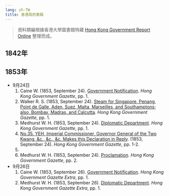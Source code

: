 ```yaml
---
lang: zh-TW
title: 香港政府憲報
---
```

> 資料類編根據香港大學圖書館特藏 [Hong Kong Government Report Online](http://sunzi1.lib.hku.hk/hkgro/index.jsp) 整理而成。
## 1842年
## 1853年
- 9月24日
  1. Caine W. (1853, September 24). [Government Notification](https://sunzi1.lib.hku.hk/hkgro/view/g1853/727020.pdf). *Hong Kong Government Gazette*, pp. 1.
  2. Walker R. S. (1853, September 24). [Steam for Singapore, Penang, Point de Galle, Aden, Suez, Malta, Marseilles, and Southamptons; also, Bombay, Madras, and Calcutta](https://sunzi1.lib.hku.hk/hkgro/view/g1853/727023.pdf). *Hong Kong Government Gazette*, pp. 1.
  3. Medhurst W. H. (1853, September 24). [Diplomatic Department](https://sunzi1.lib.hku.hk/hkgro/view/g1853/727026.pdf). *Hong Kong Government Gazette*, pp. 1.
  4. [No.35. YEH, Imperial Commissioner, Governor General of the Two Kwang, &c., &c., &c. Makes this Declaration in Reply](https://sunzi1.lib.hku.hk/hkgro/view/g1853/727029.pdf). (1853, September 24).  *Hong Kong Government Gazette*, pp. 1-2.
  5. 
  6. Medhurst W. H. (1853, September 24). [Proclamation](https://sunzi1.lib.hku.hk/hkgro/view/g1853/727026.pdf). *Hong Kong Government Gazette*, pp. 2.
- 9月26日
  1. Caine W. (1853, September 26). [Government Notification](https://sunzi1.lib.hku.hk/hkgro/view/g1853/727032.pdf). *Hong Kong Government Gazette Extra*, pp. 1.
  2. Medhurst W. H. (1853, September 26). [Diplomatic Department](https://sunzi1.lib.hku.hk/hkgro/view/g1853/727035.pdf). *Hong Kong Government Gazette Extra*, pp. 1. 